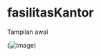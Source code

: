 # fasilitasKantor

Tampilan awal 

(![image](https://user-images.githubusercontent.com/92350701/199645462-ce3188fb-12bd-48da-ae32-9c3689cd2eba.png))
